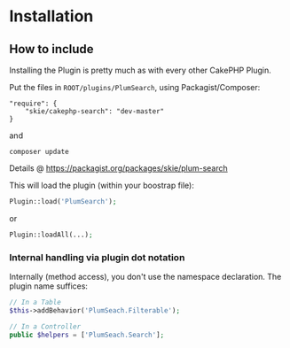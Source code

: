 # Installation

## How to include
Installing the Plugin is pretty much as with every other CakePHP Plugin.

Put the files in `ROOT/plugins/PlumSearch`, using Packagist/Composer:
```
"require": {
	"skie/cakephp-search": "dev-master"
}
```
and

	composer update

Details @ https://packagist.org/packages/skie/plum-search

This will load the plugin (within your boostrap file):
```php
Plugin::load('PlumSearch');
```
or
```php
Plugin::loadAll(...);
```

### Internal handling via plugin dot notation
Internally (method access), you don't use the namespace declaration. The plugin name suffices:
```php
// In a Table
$this->addBehavior('PlumSeach.Filterable');

// In a Controller
public $helpers = ['PlumSeach.Search'];
```
